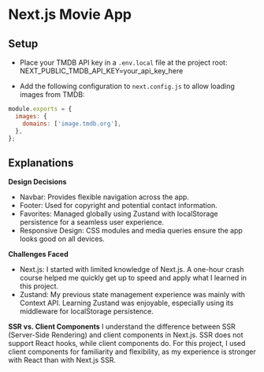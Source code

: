 # Next.js Movie App

## Setup

- Place your TMDB API key in a `.env.local` file at the project root:
  NEXT_PUBLIC_TMDB_API_KEY=your_api_key_here

- Add the following configuration to `next.config.js` to allow loading images from TMDB:

```js
module.exports = {
  images: {
    domains: ['image.tmdb.org'],
  },
};
```

## Explanations
**Design Decisions**
- Navbar: Provides flexible navigation across the app.
- Footer: Used for copyright and potential contact information.
- Favorites: Managed globally using Zustand with localStorage persistence for a seamless user experience.
- Responsive Design: CSS modules and media queries ensure the app looks good on all devices.

**Challenges Faced**
- Next.js: I started with limited knowledge of Next.js. A one-hour crash course helped me quickly get up to speed and apply what I learned in this project.
- Zustand: My previous state management experience was mainly with Context API. Learning Zustand was enjoyable, especially using its middleware for localStorage persistence.

**SSR vs. Client Components**
I understand the difference between SSR (Server-Side Rendering) and client components in Next.js. SSR does not support React hooks, while client components do. For this project, I used client components for familiarity and flexibility, as my experience is stronger with React than with Next.js SSR.
